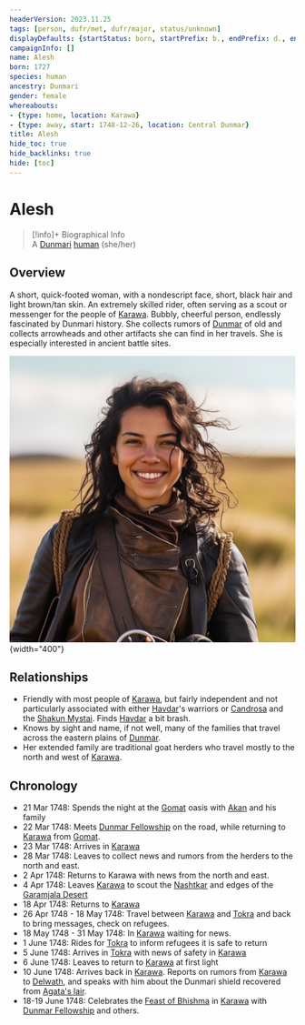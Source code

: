 ```yaml
---
headerVersion: 2023.11.25
tags: [person, dufr/met, dufr/major, status/unknown]
displayDefaults: {startStatus: born, startPrefix: b., endPrefix: d., endStatus: died}
campaignInfo: []
name: Alesh
born: 1727
species: human
ancestry: Dunmari
gender: female
whereabouts:
- {type: home, location: Karawa}
- {type: away, start: 1748-12-26, location: Central Dunmar}
title: Alesh
hide_toc: true
hide_backlinks: true
hide: [toc]
---
```

# Alesh
>[!info]+ Biographical Info  
> A [Dunmari](<../../gazetteer/greater-dunmar/realms/dunmar/dunmar.md>) [human](<../../species/humans/humans.md>) (she/her)  
>   
>> 

## Overview

A short, quick-footed woman, with a nondescript face, short, black hair and light brown/tan skin. An extremely skilled rider, often serving as a scout or messenger for the people of [Karawa](<../../gazetteer/greater-dunmar/realms/dunmar/eastern-dunmar/karawa.md>). Bubbly, cheerful person, endlessly fascinated by Dunmari history. She collects rumors of [Dunmar](<../../gazetteer/greater-dunmar/realms/dunmar/dunmar.md>) of old and collects arrowheads and other artifacts she can find in her travels. She is especially interested in ancient battle sites.



![Alesh Portrait](../../assets/alesh-portrait.png){width="400"}

## Relationships
- Friendly with most people of [Karawa](<../../gazetteer/greater-dunmar/realms/dunmar/eastern-dunmar/karawa.md>), but fairly independent and not particularly associated with either [Havdar](<./havdar.md>)'s warriors or [Candrosa](<./candrosa.md>) and the [Shakun Mystai](<../../groups/dunmari-mystery-cults/shakun-mystai.md>). Finds [Havdar](<./havdar.md>) a bit brash. 
- Knows by sight and name, if not well, many of the families that travel across the eastern plains of [Dunmar](<../../gazetteer/greater-dunmar/realms/dunmar/dunmar.md>). 
- Her extended family are traditional goat herders who travel mostly to the north and west of [Karawa](<../../gazetteer/greater-dunmar/realms/dunmar/eastern-dunmar/karawa.md>). 

## Chronology
- 21 Mar 1748: Spends the night at the [Gomat](<../../gazetteer/greater-dunmar/dunmari-basin/gomat.md>) oasis with [Akan](<./akan.md>) and his family
- 22 Mar 1748: Meets [Dunmar Fellowship](<../pcs/dunmar-fellowship/dunmar-fellowship.md>) on the road, while returning to [Karawa](<../../gazetteer/greater-dunmar/realms/dunmar/eastern-dunmar/karawa.md>) from [Gomat](<../../gazetteer/greater-dunmar/dunmari-basin/gomat.md>).
- 23 Mar 1748: Arrives in [Karawa](<../../gazetteer/greater-dunmar/realms/dunmar/eastern-dunmar/karawa.md>)
- 28 Mar 1748: Leaves to collect news and rumors from the herders to the north and east. 
- 2 Apr 1748: Returns to Karawa with news from the north and east. 
- 4 Apr 1748: Leaves [Karawa](<../../gazetteer/greater-dunmar/realms/dunmar/eastern-dunmar/karawa.md>) to scout the [Nashtkar](<../../gazetteer/greater-dunmar/dunmari-basin/nashtkar.md>) and edges of the [Garamjala Desert](<../../gazetteer/greater-dunmar/garamjala-plateau/garamjala-desert.md>)
- 18 Apr 1748: Returns to [Karawa](<../../gazetteer/greater-dunmar/realms/dunmar/eastern-dunmar/karawa.md>)
- 26 Apr 1748 - 18 May 1748: Travel between [Karawa](<../../gazetteer/greater-dunmar/realms/dunmar/eastern-dunmar/karawa.md>) and [Tokra](<../../gazetteer/greater-dunmar/realms/dunmar/central-dunmar/tokra/tokra.md>) and back to bring messages, check on refugees. 
- 18 May 1748 - 31 May 1748: In [Karawa](<../../gazetteer/greater-dunmar/realms/dunmar/eastern-dunmar/karawa.md>) waiting for news. 
- 1 June 1748: Rides for [Tokra](<../../gazetteer/greater-dunmar/realms/dunmar/central-dunmar/tokra/tokra.md>) to inform refugees it is safe to return
- 5 June 1748: Arrives in [Tokra](<../../gazetteer/greater-dunmar/realms/dunmar/central-dunmar/tokra/tokra.md>) with news of safety in [Karawa](<../../gazetteer/greater-dunmar/realms/dunmar/eastern-dunmar/karawa.md>)
- 6 June 1748: Leaves to return to [Karawa](<../../gazetteer/greater-dunmar/realms/dunmar/eastern-dunmar/karawa.md>) at first light
- 10 June 1748: Arrives back in [Karawa](<../../gazetteer/greater-dunmar/realms/dunmar/eastern-dunmar/karawa.md>). Reports on rumors from [Karawa](<../../gazetteer/greater-dunmar/realms/dunmar/eastern-dunmar/karawa.md>) to [Delwath](<../pcs/dunmar-fellowship/delwath.md>), and speaks with him about the Dunmari shield recovered from [Agata's lair](<../../gazetteer/greater-dunmar/dunmari-basin/agata-s-lair.md>). 
- 18-19 June 1748: Celebrates the [Feast of Bhishma](<../../time/holidays-and-festivals/dunmari-festivals/feast-of-bhishma.md>) in [Karawa](<../../gazetteer/greater-dunmar/realms/dunmar/eastern-dunmar/karawa.md>) with [Dunmar Fellowship](<../pcs/dunmar-fellowship/dunmar-fellowship.md>) and others. 
